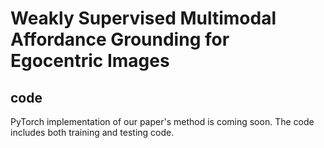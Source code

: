 # Weakly Supervised Multimodal Affordance Grounding for Egocentric Images
## code
PyTorch implementation of our paper's method is coming soon. The code includes both training and testing code.
